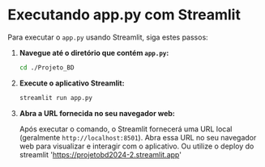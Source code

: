 # Executando app.py com Streamlit

Para executar o `app.py` usando Streamlit, siga estes passos:

1. **Navegue até o diretório que contém `app.py`:**
    ```sh
    cd ./Projeto_BD
    ```

2. **Execute o aplicativo Streamlit:**
    ```sh
    streamlit run app.py
    ```

3. **Abra a URL fornecida no seu navegador web:**

    Após executar o comando, o Streamlit fornecerá uma URL local (geralmente `http://localhost:8501`). Abra essa URL no seu navegador web para visualizar e interagir com o aplicativo. Ou utilize o deploy do streamlit 'https://projetobd2024-2.streamlit.app' 
